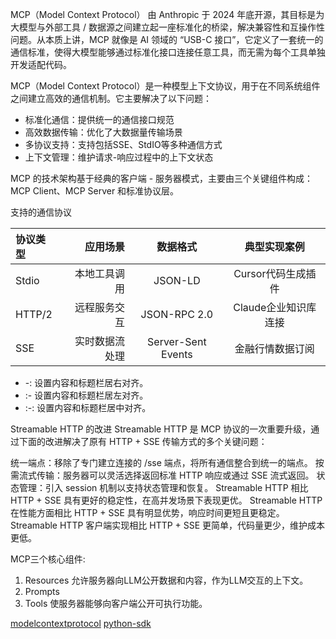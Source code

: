 MCP（Model Context Protocol） 由 Anthropic 于 2024 年底开源，其目标是为大模型与外部工具 / 数据源之间建立起一座标准化的桥梁，解决兼容性和互操作性问题。从本质上讲，MCP 就像是 AI 领域的 “USB-C 接口”，它定义了一套统一的通信标准，使得大模型能够通过标准化接口连接任意工具，而无需为每个工具单独开发适配代码。


MCP（Model Context Protocol）是一种模型上下文协议，用于在不同系统组件之间建立高效的通信机制。它主要解决了以下问题：

- 标准化通信：提供统一的通信接口规范
- 高效数据传输：优化了大数据量传输场景
- 多协议支持：支持包括SSE、StdIO等多种通信方式
- 上下文管理：维护请求-响应过程中的上下文状态


MCP 的技术架构基于经典的客户端 - 服务器模式，主要由三个关键组件构成：MCP Client、MCP Server 和标准协议层。​

支持的通信协议

|协议类型	|应用场景	|数据格式	|典型实现案例 |
| :-----| ----: | :----: |:----: |
|Stdio	|本地工具调用	|JSON-LD	|Cursor代码生成插件|
|HTTP/2	|远程服务交互	|JSON-RPC 2.0	|Claude企业知识库连接|
|SSE	|实时数据流处理	|Server-Sent Events	|金融行情数据订阅|


- -: 设置内容和标题栏居右对齐。
- :- 设置内容和标题栏居左对齐。
- :-: 设置内容和标题栏居中对齐。

Streamable HTTP 的改进
Streamable HTTP 是 MCP 协议的一次重要升级，通过下面的改进解决了原有 HTTP + SSE 传输方式的多个关键问题：

统一端点：移除了专门建立连接的 /sse 端点，将所有通信整合到统一的端点。
按需流式传输：服务器可以灵活选择返回标准 HTTP 响应或通过 SSE 流式返回。
状态管理：引入 session 机制以支持状态管理和恢复。
Streamable HTTP 相比 HTTP + SSE 具有更好的稳定性，在高并发场景下表现更优。
Streamable HTTP 在性能方面相比 HTTP + SSE 具有明显优势，响应时间更短且更稳定。
Streamable HTTP 客户端实现相比 HTTP + SSE 更简单，代码量更少，维护成本更低。


MCP三个核心组件:
1. Resources 允许服务器向LLM公开数据和内容，作为LLM交互的上下文。
2. Prompts
3. Tools 使服务器能够向客户端公开可执行功能。

[modelcontextprotocol](https://modelcontextprotocol.io/introduction)
[python-sdk](https://github.com/modelcontextprotocol/python-sdk)

